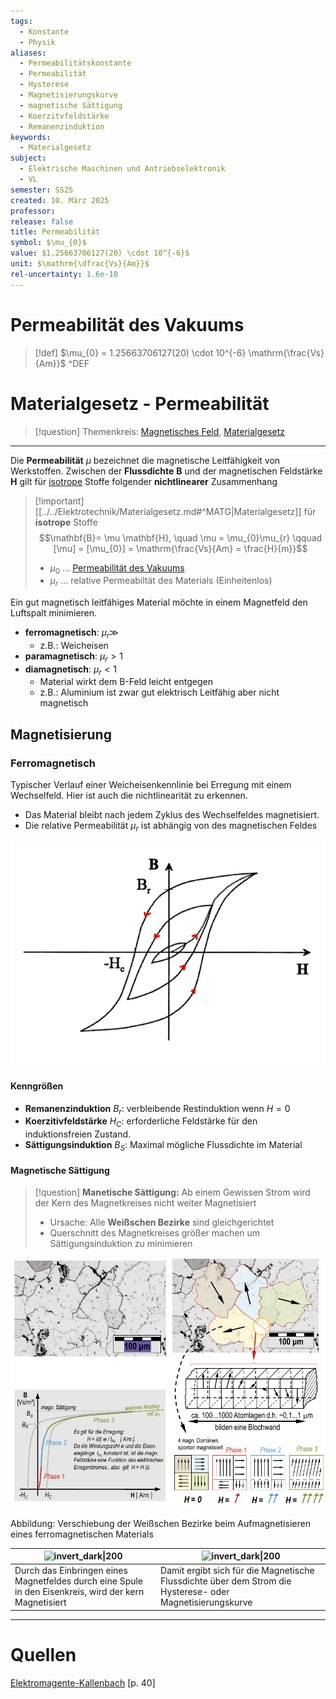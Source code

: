 ```yaml
---
tags:
  - Konstante
  - Physik
aliases:
  - Permeabilitätskonstante
  - Permeabilität
  - Hysterese
  - Magnetisierungskurve
  - magnetische Sättigung
  - Koerzitvfeldstärke
  - Remanenzinduktion
keywords:
  - Materialgesetz
subject:
  - Elektrische Maschinen und Antriebselektronik
  - VL
semester: SS25
created: 10. März 2025
professor: 
release: false
title: Permeabilität
symbol: $\mu_{0}$
value: $1.25663706127(20) \cdot 10^{-6}$
unit: $\mathrm{\dfrac{Vs}{Am}}$
rel-uncertainty: 1.6e-10
---
```


# Permeabilität des Vakuums

> [!def] $\mu_{0} = 1.25663706127(20) \cdot 10^{-6} \mathrm{\frac{Vs}{Am}}$ ^DEF

# Materialgesetz - Permeabilität

> [!question] Themenkreis: [Magnetisches Feld](Magnetisches%20Feld.md), [Materialgesetz](../../Elektrotechnik/Materialgesetz.md)

---

Die **Permeabilität** $\mu$ bezeichnet die magnetische Leitfähigkeit von Werkstoffen. Zwischen der **Flussdichte** $\mathbf{B}$ und der magnetischen Feldstärke $\mathbf{H}$ gilt für [isotrope](../../Index/Isotrop.md) Stoffe folgender **nichtlinearer** Zusammenhang

> [!important] [[../../Elektrotechnik/Materialgesetz.md#^MATG|Materialgesetz]] für **isotrope** Stoffe
> $$\mathbf{B}= \mu \mathbf{H}, \quad \mu = \mu_{0}\mu_{r} \qquad [\mu] = [\mu_{0}] = \mathrm{\frac{Vs}{Am} = \frac{H}{m}}$$
> 
> - $\mu_{0}$ ... [Permeabilität des Vakuums](#^DEF)
> - $\mu_{r}$ ... relative Permeabiltät des Materials (Einheitenlos)

Ein gut magnetisch leitfähiges Material möchte in einem Magnetfeld den Luftspalt minimieren.

- **ferromagnetisch**: $\mu_{r} \gg$ 
	- z.B.: Weicheisen
- **paramagnetisch**: $\mu_{r}>1$
- **diamagnetisch**: $\mu_{r} < 1$ 
	- Material wirkt dem B-Feld leicht entgegen
	- z.B.: Aluminium ist zwar gut elektrisch Leitfähig aber nicht magnetisch

## Magnetisierung

### Ferromagnetisch

Typischer Verlauf einer Weicheisenkennlinie bei Erregung mit einem Wechselfeld. Hier ist auch die nichtlinearität zu erkennen. 

- Das Material bleibt nach jedem Zyklus des Wechselfeldes magnetisiert.
- Die relative Permeabilität $\mu_{r}$ ist abhängig von des magnetischen Feldes

![invert_dark|500](assets/hysterese.png)

#### Kenngrößen

- **Remanenzinduktion** $B_{r}$: verbleibende Restinduktion wenn $H = 0$
- **Koerzitivfeldstärke** $H_{C}$: erforderliche Feldstärke für den induktionsfreien Zustand.
- **Sättigungsinduktion** $B_{S}$: Maximal mögliche Flussdichte im Material

#### Magnetische Sättigung

> [!question] **Manetische Sättigung:** Ab einem Gewissen Strom wird der Kern des Magnetkreises nicht weiter Magnetisiert
> - Ursache: Alle **Weißschen Bezirke** sind gleichgerichtet
> - Querschnitt des Magnetkreises größer machen um Sättigungsinduktion zu minimieren

![invert_dark|600](assets/Pasted%20image%2020250509010643.png)

Abbildung: Verschiebung der Weißschen Bezirke beim Aufmagnetisieren eines ferromagnetischen Materials

| ![invert_dark\|200](assets/Mkreis.png)                                                                 | ![invert_dark\|200](assets/Mkurve.png)                                                                    |
| ------------------------------------------------------------------------------------------------------ | --------------------------------------------------------------------------------------------------------- |
| Durch das Einbringen eines Magnetfeldes durch eine Spule in den Eisenkreis, wird der kern Magnetisiert | Damit ergibt sich für die Magnetische Flussdichte über dem Strom die Hysterese- oder Magnetisierungskurve |

---

# Quellen

[Elektromagente-Kallenbach](../../xEDU/xLiteratur/Antriebstechnik/Elektromagente-Kallenbach.pdf) [p. 40]